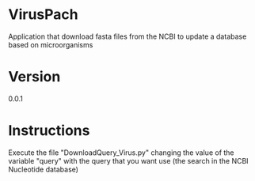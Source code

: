 # VirusPach
Application that download fasta files from the NCBI to update a database based on microorganisms
# Version
0.0.1
# Instructions
Execute the file "DownloadQuery_Virus.py" changing the value of the variable "query" with the query that you want use (the search in the NCBI Nucleotide database)

